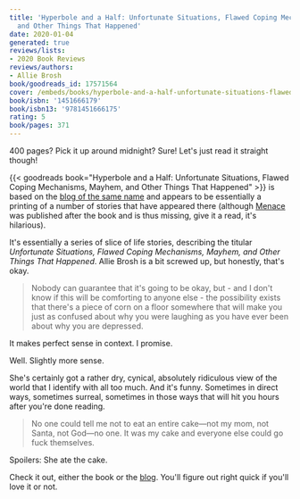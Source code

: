 ```yaml
---
title: 'Hyperbole and a Half: Unfortunate Situations, Flawed Coping Mechanisms, Mayhem,
  and Other Things That Happened'
date: 2020-01-04
generated: true
reviews/lists:
- 2020 Book Reviews
reviews/authors:
- Allie Brosh
book/goodreads_id: 17571564
cover: /embeds/books/hyperbole-and-a-half-unfortunate-situations-flawed-coping-mechanisms-mayhem-and-other-things-that-happened.jpg
book/isbn: '1451666179'
book/isbn13: '9781451666175'
rating: 5
book/pages: 371
---
```

400 pages? Pick it up around midnight? Sure! Let's just read it straight though!  

{{< goodreads book="Hyperbole and a Half: Unfortunate Situations, Flawed Coping Mechanisms, Mayhem, and Other Things That Happened" >}} is based on the [blog of the same name](https://hyperboleandahalf.blogspot.com/) and appears to be essentially a printing of a number of stories that have appeared there (although [Menace](https://hyperboleandahalf.blogspot.com/2013/10/menace.html) was published after the book and is thus missing, give it a read, it's hilarious).  

<!--more-->

It's essentially a series of slice of life stories, describing the titular _Unfortunate Situations, Flawed Coping Mechanisms, Mayhem, and Other Things That Happened_. Allie Brosh is a bit screwed up, but honestly, that's okay.  

> Nobody can guarantee that it's going to be okay, but - and I don't know if this will be comforting to anyone else - the possibility exists that there's a piece of corn on a floor somewhere that will make you just as confused about why you were laughing as you have ever been about why you are depressed.

It makes perfect sense in context. I promise.  

Well. Slightly more sense.  

She's certainly got a rather dry, cynical, absolutely ridiculous view of the world that I identify with all too much. And it's funny. Sometimes in direct ways, sometimes surreal, sometimes in those ways that will hit you hours after you're done reading.  

> No one could tell me not to eat an entire cake—not my mom, not Santa, not God—no one. It was my cake and everyone else could go fuck themselves.

Spoilers: She ate the cake.  

Check it out, either the book or the [blog](https://hyperboleandahalf.blogspot.com/). You'll figure out right quick if you'll love it or not.